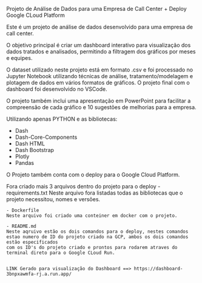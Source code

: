Projeto de Análise de Dados para uma Empresa de Call Center + Deploy Google CLoud Platform

Este é um projeto de análise de dados desenvolvido para uma empresa de call center. 

O objetivo principal é criar um dashboard interativo para visualização dos dados tratados e analisados, 
permitindo a filtragem dos gráficos por meses e equipes.

O dataset utilizado neste projeto está em formato .csv e foi processado no Jupyter Notebook utilizando técnicas de análise, 
tratamento/modelagem e plotagem de dados em vários formatos de gráficos. O projeto final com o dashboard foi desenvolvido no VSCode.

O projeto também inclui uma apresentação em PowerPoint para facilitar a compreensão de cada gráfico e 10 sugestões de melhorias para a empresa.


Utilizando apenas PYTHON e as bibliotecas:

- Dash
- Dash-Core-Components
- Dash HTML
- Dash Bootstrap
- Plotly
- Pandas



O Projeto também conta com o deploy para o Google Cloud Platform.
  
  Fora criado mais 3 arquivos dentro do projeto para o deploy
    - requirements.txt
    Neste arquivo fora listadas todas as bibliotecas que o projeto necessitou, nomes e versões.
    
    - Dockerfile
    Neste arquivo foi criado uma conteiner em docker com o projeto.
    
    - README.md
    Neste aqruivo estão os dois comandos para o deploy, nestes comandos estao numero de ID do projeto criado na GCP, ambos os dois comandos estão especificados 
    com os ID's do projeto criado e prontos para rodarem atraves do terminal direto para o Google CLoud Run.
    
    
    LINK Gerado para visualização do Dashboard ==> https://dashboard-3bnpxawmfa-rj.a.run.app/
  
